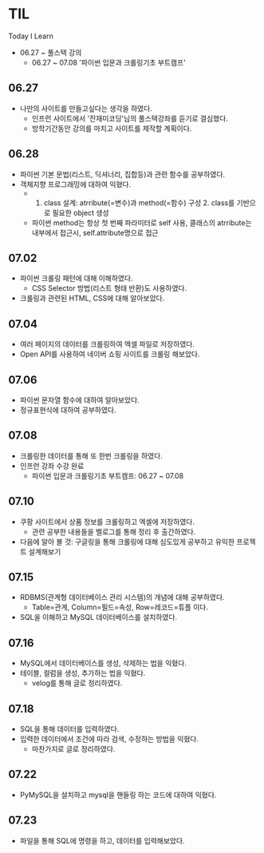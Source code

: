 # TIL
Today I Learn
* 06.27 ~ 풀스택 강의
  - 06.27 ~ 07.08  '파이썬 입문과 크롤링기초 부트캠프'

## 06.27
* 나만의 사이트를 만들고싶다는 생각을 하였다.
  - 인프런 사이트에서 '잔재미코딩'님의 풀스택강좌를 듣기로 결심했다.
  - 방학기간동안 강의를 마치고 사이트를 제작할 계획이다.
## 06.28
* 파이썬 기본 문법(리스트, 딕셔너리, 집합등)과 관련 함수를 공부하였다.
* 객체지향 프로그래밍에 대하여 익혔다.
  - 1. class 설계: atrribute(=변수)과 method(=함수) 구성 2. class를 기반으로 필요한 object 생성
  - 파이썬 method는 항상 첫 번째 파라미터로 self 사용, 클래스의 atrribute는 내부에서 접근시, self.attribute명으로 접근 
## 07.02
* 파이썬 크롤링 패턴에 대해 이해하였다.
  - CSS Selector 방법(리스트 형태 반환)도 사용하였다.
* 크롤링과 관련된 HTML, CSS에 대해 알아보았다.
## 07.04
* 여러 페이지의 데이터를 크롤링하여 엑셀 파일로 저장하였다.
* Open API를 사용하여 네이버 쇼핑 사이트를 크롤링 해보았다.
## 07.06
* 파이썬 문자열 함수에 대하여 알아보았다.
* 정규표현식에 대하여 공부하였다.
## 07.08
* 크롤링한 데이터를 통해 또 한번 크롤링을 하였다.
* 인프런 강좌 수강 완료
  - 파이썬 입문과 크롤링기초 부트캠프: 06.27 ~ 07.08
## 07.10
* 쿠팡 사이트에서 상품 정보를 크롤링하고 엑셀에 저장하였다.
  - 관련 공부한 내용들을 벨로그를 통해 정리 후 출간하였다.
* 다음에 알아 볼 것: 구글링을 통해 크롤링에 대해 심도있게 공부하고 유익한 프로젝트 설계해보기
## 07.15
* RDBMS(관계형 데이터베이스 관리 시스템)의 개념에 대해 공부하였다.
  - Table=관계, Column=필드=속성, Row=레코드=튜플 이다.
* SQL을 이해하고 MySQL 데이터베이스를 설치하였다.
## 07.16
* MySQL에서 데이터베이스를 생성, 삭제하는 법을 익혔다.
* 테이블, 컬럼을 생성, 추가하는 법을 익혔다.
  - velog를 통해 글로 정리하였다.
## 07.18
* SQL을 통해 데이터를 입력하였다.
* 입력한 데이터에서 조건에 따라 검색, 수정하는 방법을 익혔다.
  - 마찬가지로 글로 정리하였다.
## 07.22
* PyMySQL을 설치하고 mysql을 핸들링 하는 코드에 대하여 익혔다.
## 07.23
* 파일을 통해 SQL에 명령을 하고, 데이터를 입력해보았다.
